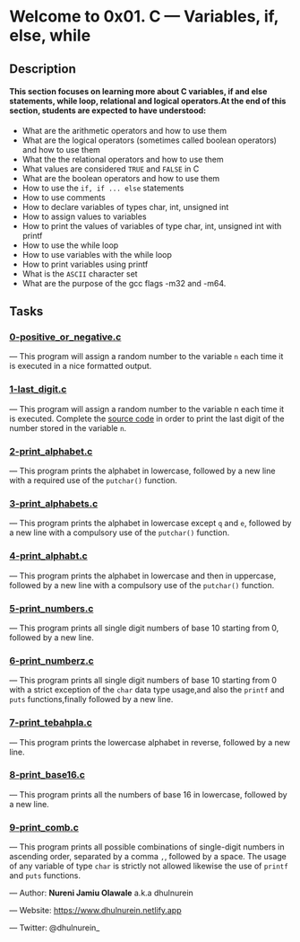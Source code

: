 # Welcome to 0x01. C — Variables, if, else, while
## Description
#### This section focuses on learning more about C variables, if and else statements, while loop, relational and logical operators.At the end of this section, students are expected to have understood:

- What are the arithmetic operators and how to use them
- What are the logical operators (sometimes called boolean operators) and how to use them
- What the the relational operators and how to use them
- What values are considered `TRUE` and `FALSE` in C
- What are the boolean operators and how to use them
- How to use the `if, if ... else` statements
- How to use comments
- How to declare variables of types char, int, unsigned int
- How to assign values to variables
- How to print the values of variables of type char, int, unsigned int with printf
- How to use the while loop
- How to use variables with the while loop
- How to print variables using printf
- What is the `ASCII` character set
- What are the purpose of the gcc flags -m32 and -m64.

## Tasks
### [0-positive_or_negative.c](https://github.com/NureniJamiu/alx-low_level_programming/blob/master/0x01-variables_if_else_while/0-positive_or_negative.c)
— This program will assign a random number to the variable `n` each time it is executed in a nice formatted output.

### [1-last_digit.c](https://github.com/NureniJamiu/alx-low_level_programming/blob/master/0x01-variables_if_else_while/1-last_digit.c)
— This program will assign a random number to the variable n each time it is executed. Complete the [source code](https://alx-intranet.hbtn.io/rltoken/5HWhPDsq3jq1yCRQFrLl4Q) in order to print the last digit of the number stored in the variable `n`.

### [2-print_alphabet.c](https://github.com/NureniJamiu/alx-low_level_programming/blob/master/0x01-variables_if_else_while/3-print_alphabet.c)
— This program prints the alphabet in lowercase, followed by a new line with a required use of the `putchar()` function.

### [3-print_alphabets.c](https://github.com/NureniJamiu/alx-low_level_programming/blob/master/0x01-variables_if_else_while/3-print_alphabets.c)
— This program prints the alphabet in lowercase except `q` and `e`, followed by a new line with a compulsory use of the `putchar()` function.

### [4-print_alphabt.c](https://github.com/NureniJamiu/alx-low_level_programming/blob/master/0x01-variables_if_else_while/4-print_alphabt.c)
— This program prints the alphabet in lowercase and then in uppercase, followed by a new line with a compulsory use of the `putchar()` function.

### [5-print_numbers.c](https://github.com/NureniJamiu/alx-low_level_programming/blob/master/0x01-variables_if_else_while/5-print_numbers.c)
— This program prints all single digit numbers of base 10 starting from 0, followed by a new line.

### [6-print_numberz.c](https://github.com/NureniJamiu/alx-low_level_programming/blob/master/0x01-variables_if_else_while/6-print_numberz.c)
— This program prints all single digit numbers of base 10 starting from 0 with a strict exception of the `char` data type usage,and also the `printf` and `puts` functions,finally followed by a new line.

### [7-print_tebahpla.c](https://github.com/NureniJamiu/alx-low_level_programming/blob/master/0x01-variables_if_else_while/7-print_tebahpla.c)
— This program prints the lowercase alphabet in reverse, followed by a new line.

### [8-print_base16.c](https://github.com/NureniJamiu/alx-low_level_programming/blob/master/0x01-variables_if_else_while/8-print_base16.c)
— This program prints all the numbers of base 16 in lowercase, followed by a new line.

### [9-print_comb.c](https://github.com/NureniJamiu/alx-low_level_programming/blob/master/0x01-variables_if_else_while/9-print_comb.c)
— This program prints all possible combinations of single-digit numbers in ascending order, separated by a comma `,`, followed by a space. The usage of any variable of type `char` is strictly not allowed likewise the use of `printf` and `puts` functions.


— Author: **Nureni Jamiu Olawale** a.k.a dhulnurein

— Website: https://www.dhulnurein.netlify.app

— Twitter: @dhulnurein_

